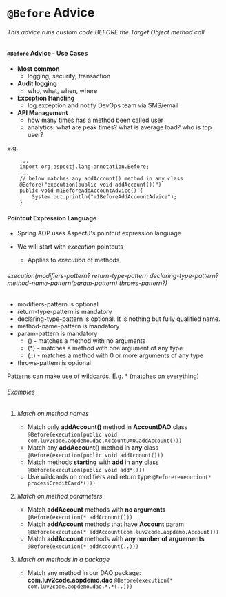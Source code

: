 # `@Before` Advice

###### This advice runs custom code BEFORE the Target Object method call

#### `@Before` Advice - Use Cases
* **Most common**
    * logging, security, transaction
* **Audit logging**
    * who, what, when, where
* **Exception Handling**
    * log exception and notify DevOps team via SMS/email
* **API Management**
    * how many times has a method been called user
    * analytics: what are peak times? what is average load? who is top user?
    
e.g.

~~~
	...
	import org.aspectj.lang.annotation.Before;
	...
	// below matches any addAccount() method in any class
	@Before("execution(public void addAccount())")
	public void m1BeforeAddAccountAdvice() {
		System.out.println("m1BeforeAddAccountAdvice");
	}
~~~

#### Pointcut Expression Language
* Spring AOP uses AspectJ's pointcut expression language

* We will start with *execution* pointcuts
    * Applies to *execution* of methods

###### execution(modifiers-pattern? return-type-pattern declaring-type-pattern? method-name-pattern(param-pattern) throws-pattern?)

* modifiers-pattern is optional
* return-type-pattern is mandatory
* declaring-type-pattern is optional. It is nothing but fully qualified name.
* method-name-pattern is mandatory
* param-pattern is mandatory
    * () - matches a method with no arguments
    * (*) - matches a method with one argument of any type
    * (..) - matches a method with 0 or more arguments of any type
* throws-pattern is optional

Patterns can make use of wildcards. E.g. * (matches on everything)

###### Examples
1. *Match on method names*
    * Match only **addAccount()**  method in **AccountDAO** class
    `@Before(execution(public void com.luv2code.aopdemo.dao.AccountDAO.addAccount()))`
    * Match any **addAccount()** method in **any** class
    `@Before(execution(public void addAccount()))`
    * Match methods **starting** with **add** in **any** class
    `@Before(execution(public void add*()))`
    * Use wildcards on modifiers and return type
    `@Before(execution(* processCreditCard*()))`

2. *Match on method parameters*
    * Match **addAccount** methods with **no arguments**
    `@Before(execution(* addAccount()))`
    * Match **addAccount** methods that have **Account** param
    `@Before(execution(* addAccount(com.luv2code.aopdemo.Account)))`
    * Match **addAccount** methods with **any number of arguements**
    `@Before(execution(* addAccount(..)))`
    
3. *Match on methods in a package*
    * Match any method in our DAO package: **com.luv2code.aopdemo.dao**
    `@Before(execution(* com.luv2code.aopdemo.dao.*.*(..)))`
